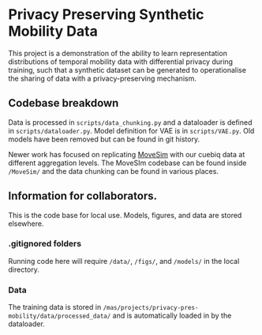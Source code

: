 # Privacy Preserving Synthetic Mobility Data

This project is a demonstration of the ability to learn representation distributions of temporal mobility data with differential privacy during training, such that a synthetic dataset can be generated to operationalise the sharing of data with a privacy-preserving mechanism.


## Codebase breakdown
Data is processed in `scripts/data_chunking.py` and a dataloader is defined in `scripts/dataloader.py`. Model definition for VAE is in `scripts/VAE.py`. Old models have been removed but can be found in git history.

Newer work has focused on replicating [MoveSim](https://github.com/FIBLAB/MoveSim) with our cuebiq data at different aggregation levels. The MoveSIm codebase can be found inside `/MoveSim/` and the data chunking can be found in various places.

## Information for collaborators.

This is the code base for local use. Models, figures, and data are stored elsewhere.

### .gitignored folders
Running code here will require `/data/`, `/figs/`, and `/models/` in the local directory.

### Data 
The training data is stored in `/mas/projects/privacy-pres-mobility/data/processed_data/` and is automatically loaded in by the dataloader.




